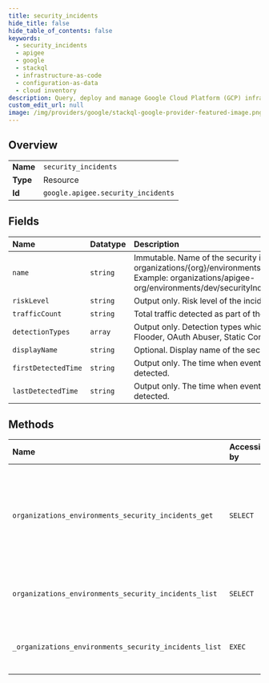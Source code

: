 ```yaml
---
title: security_incidents
hide_title: false
hide_table_of_contents: false
keywords:
  - security_incidents
  - apigee
  - google    
  - stackql
  - infrastructure-as-code
  - configuration-as-data
  - cloud inventory
description: Query, deploy and manage Google Cloud Platform (GCP) infrastructure and resources using SQL
custom_edit_url: null
image: /img/providers/google/stackql-google-provider-featured-image.png
---
```

  
    

## Overview
<table><tbody>
<tr><td><b>Name</b></td><td><code>security_incidents</code></td></tr>
<tr><td><b>Type</b></td><td>Resource</td></tr>
<tr><td><b>Id</b></td><td><code>google.apigee.security_incidents</code></td></tr>
</tbody></table>

## Fields
| Name | Datatype | Description |
|:-----|:---------|:------------|
| `name` | `string` | Immutable. Name of the security incident resource. Format: organizations/&#123;org&#125;/environments/&#123;environment&#125;/securityIncidents/&#123;incident&#125; Example: organizations/apigee-org/environments/dev/securityIncidents/1234-5678-9101-1111 |
| `riskLevel` | `string` | Output only. Risk level of the incident. |
| `trafficCount` | `string` | Total traffic detected as part of the incident. |
| `detectionTypes` | `array` | Output only. Detection types which are part of the incident. Examples: Flooder, OAuth Abuser, Static Content Scraper, Anomaly Detection. |
| `displayName` | `string` | Optional. Display name of the security incident. |
| `firstDetectedTime` | `string` | Output only. The time when events associated with the incident were first detected. |
| `lastDetectedTime` | `string` | Output only. The time when events associated with the incident were last detected. |
## Methods
| Name | Accessible by | Required Params | Description |
|:-----|:--------------|:----------------|:------------|
| `organizations_environments_security_incidents_get` | `SELECT` | `environmentsId, organizationsId, securityIncidentsId` | GetSecurityIncident gets the specified security incident. Returns NOT_FOUND if security incident is not present for the specified organization and environment. |
| `organizations_environments_security_incidents_list` | `SELECT` | `environmentsId, organizationsId` | ListSecurityIncidents lists all the security incident associated with the environment. |
| `_organizations_environments_security_incidents_list` | `EXEC` | `environmentsId, organizationsId` | ListSecurityIncidents lists all the security incident associated with the environment. |
